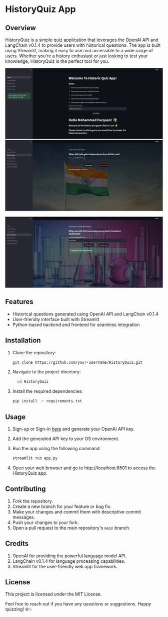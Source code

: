 # HistoryQuiz App

## Overview

HistoryQuiz is a simple quiz application that leverages the OpenAI API and LangChain v0.1.4 to provide users with historical questions. The app is built using Streamlit, making it easy to use and accessible to a wide range of users. Whether you're a history enthusiast or just looking to test your knowledge, HistoryQuiz is the perfect tool for you.

![HistoryQuiz Screenshot 1](/project-screenshots/2.png)
![HistoryQuiz Screenshot 2](/project-screenshots/4.png)
![HistoryQuiz Screenshot 3](/project-screenshots/5.png)


## Features

- Historical questions generated using OpenAI API and LangChain v0.1.4
- User-friendly interface built with Streamlit
- Python-based backend and frontend for seamless integration


## Installation

1. Clone the repository:

   ```bash
   git clone https://github.com/your-username/HistoryQuiz.git
   ```

2. Navigate to the project directory:

   ```bash
     cd HistoryQuiz
   ```

3. Install the required dependencies:

   ```bash
   pip install -r requirements.txt
   ```


## Usage

1. Sign-up or Sign-in [here](https://platform.openai.com/) and generate your OpenAI API key.

2. Add the generated API key to your OS environment. 
   
3. Run the app using the following command:

   ```bash
   streamlit run app.py
   ```

4. Open your web browser and go to http://localhost:8501 to access the HistoryQuiz app.


## Contributing
1. Fork the repository.
2. Create a new branch for your feature or bug fix.
3. Make your changes and commit them with descriptive commit messages.
4. Push your changes to your fork.
5. Open a pull request to the main repository's `main` branch.


## Credits
1. OpenAI for providing the powerful language model API.
2. LangChain v0.1.4 for language processing capabilities.
3. Streamlit for the user-friendly web app framework.


## License

This project is licensed under the MIT License.

Feel free to reach out if you have any questions or suggestions. Happy quizzing! 🌐✨
